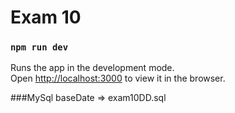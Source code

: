 # Exam 10
### `npm run dev`
Runs the app in the development mode.<br /> Open [http://localhost:3000](http://localhost:3000) to view it in the browser.

###MySql baseDate => exam10DD.sql
